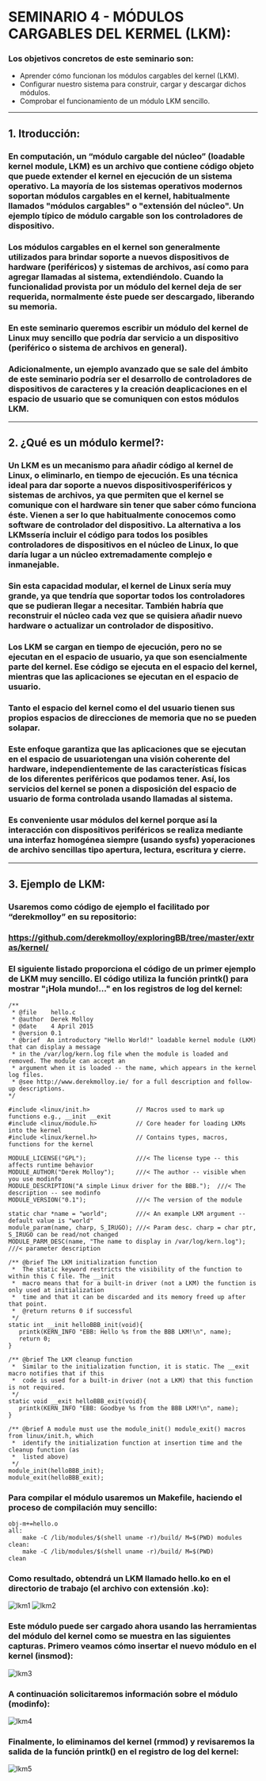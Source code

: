 # SEMINARIO 4 - MÓDULOS CARGABLES DEL KERMEL (LKM):
### Los objetivos concretos de este seminario son:
* Aprender cómo funcionan los módulos cargables del kernel (LKM).
* Configurar nuestro sistema para construir, cargar y descargar dichos módulos.
* Comprobar el funcionamiento de un módulo LKM sencillo.

----------------------
## **1. Itroducción:**

### En computación, un “módulo cargable del núcleo” (loadable kernel module, LKM) es un archivo que contiene código objeto que puede extender el kernel en ejecución de un sistema operativo. La mayoría de los sistemas operativos modernos soportan módulos cargables en el kernel, habitualmente llamados "módulos cargables" o "extensión del núcleo". Un ejemplo típico de módulo cargable son los controladores de dispositivo.
### Los módulos cargables en el kernel son generalmente utilizados para brindar soporte a nuevos dispositivos de hardware (periféricos) y sistemas de archivos, así como para agregar llamadas al sistema, extendiéndolo. Cuando la funcionalidad provista por un módulo del kernel deja de ser requerida, normalmente éste puede ser descargado, liberando su memoria.
### En este seminario queremos escribir un módulo del kernel de Linux muy sencillo que podría dar servicio a un dispositivo (periférico o sistema de archivos en general). 
### Adicionalmente, un ejemplo avanzado que se sale del ámbito de este seminario podría ser el desarrollo de controladores de dispositivos de caracteres y la creación deaplicaciones en el espacio de usuario que se comuniquen con estos módulos LKM.

------------------

## **2. ¿Qué es un módulo kermel?:**

### Un LKM es un mecanismo para añadir código al kernel de Linux, o eliminarlo, en tiempo de ejecución. Es una técnica ideal para dar soporte a nuevos dispositivosperiféricos y sistemas de archivos, ya que permiten que el kernel se comunique con el hardware sin tener que saber cómo funciona éste. Vienen a ser lo que habitualmente conocemos como software de controlador del dispositivo. La alternativa a los LKMssería incluir el código para todos los posibles controladores de dispositivos en el núcleo de Linux, lo que daría lugar a un núcleo extremadamente complejo e inmanejable.
### Sin esta capacidad modular, el kernel de Linux sería muy grande, ya que tendría que soportar todos los controladores que se pudieran llegar a necesitar. También habría que reconstruir el núcleo cada vez que se quisiera añadir nuevo hardware o actualizar un controlador de dispositivo.
### Los LKM se cargan en tiempo de ejecución, pero no se ejecutan en el espacio de usuario, ya que son esencialmente parte del kernel. Ese código se ejecuta en el espacio del kernel, mientras que las aplicaciones se ejecutan en el espacio de usuario. 
### Tanto el espacio del kernel como el del usuario tienen sus propios espacios de direcciones de memoria que no se pueden solapar.
### Este enfoque garantiza que las aplicaciones que se ejecutan en el espacio de usuariotengan una visión coherente del hardware, independientemente de las características físicas de los diferentes periféricos que podamos tener. Así, los servicios del kernel se ponen a disposición del espacio de usuario de forma controlada usando llamadas al sistema.
### Es conveniente usar módulos del kernel porque así la interacción con dispositivos periféricos se realiza mediante una interfaz homogénea siempre (usando sysfs) yoperaciones de archivo sencillas tipo apertura, lectura, escritura y cierre.

----------------------------

## **3. Ejemplo de LKM:**

### Usaremos como código de ejemplo el facilitado por “derekmolloy” en su repositorio: 

### https://github.com/derekmolloy/exploringBB/tree/master/extras/kernel/

### El siguiente listado proporciona el código de un primer ejemplo de LKM muy sencillo. El código utiliza la función printk() para mostrar "¡Hola mundo!..." en los registros de log del kernel:

```
/**
 * @file    hello.c
 * @author  Derek Molloy
 * @date    4 April 2015
 * @version 0.1
 * @brief  An introductory "Hello World!" loadable kernel module (LKM) that can display a message
 * in the /var/log/kern.log file when the module is loaded and removed. The module can accept an
 * argument when it is loaded -- the name, which appears in the kernel log files.
 * @see http://www.derekmolloy.ie/ for a full description and follow-up descriptions.
*/

#include <linux/init.h>             // Macros used to mark up functions e.g., __init __exit
#include <linux/module.h>           // Core header for loading LKMs into the kernel
#include <linux/kernel.h>           // Contains types, macros, functions for the kernel

MODULE_LICENSE("GPL");              ///< The license type -- this affects runtime behavior
MODULE_AUTHOR("Derek Molloy");      ///< The author -- visible when you use modinfo
MODULE_DESCRIPTION("A simple Linux driver for the BBB.");  ///< The description -- see modinfo
MODULE_VERSION("0.1");              ///< The version of the module

static char *name = "world";        ///< An example LKM argument -- default value is "world"
module_param(name, charp, S_IRUGO); ///< Param desc. charp = char ptr, S_IRUGO can be read/not changed
MODULE_PARM_DESC(name, "The name to display in /var/log/kern.log");  ///< parameter description

/** @brief The LKM initialization function
 *  The static keyword restricts the visibility of the function to within this C file. The __init
 *  macro means that for a built-in driver (not a LKM) the function is only used at initialization
 *  time and that it can be discarded and its memory freed up after that point.
 *  @return returns 0 if successful
 */
static int __init helloBBB_init(void){
   printk(KERN_INFO "EBB: Hello %s from the BBB LKM!\n", name);
   return 0;
}

/** @brief The LKM cleanup function
 *  Similar to the initialization function, it is static. The __exit macro notifies that if this
 *  code is used for a built-in driver (not a LKM) that this function is not required.
 */
static void __exit helloBBB_exit(void){
   printk(KERN_INFO "EBB: Goodbye %s from the BBB LKM!\n", name);
}

/** @brief A module must use the module_init() module_exit() macros from linux/init.h, which
 *  identify the initialization function at insertion time and the cleanup function (as
 *  listed above)
 */
module_init(helloBBB_init);
module_exit(helloBBB_exit);
```

### Para compilar el módulo usaremos un Makefile, haciendo el proceso de compilación muy sencillo:

```
obj-m+=hello.o
all:
    make -C /lib/modules/$(shell uname -r)/build/ M=$(PWD) modules
clean:
    make -C /lib/modules/$(shell uname -r)/build/ M=$(PWD) 
clean
```
### Como resultado, obtendrá un LKM llamado hello.ko en el directorio de trabajo (el archivo con extensión .ko):

![lkm1](LKM1.jpg)
![lkm2](LKM2.jpg)

### Este módulo puede ser cargado ahora usando las herramientas del módulo del kernel como se muestra en las siguientes capturas. Primero veamos cómo insertar el nuevo módulo en el kernel (insmod):

![lkm3](LKM3.jpg)

### A continuación solicitaremos información sobre el módulo (modinfo):

![lkm4](LKM4.jpg)

### Finalmente, lo eliminamos del kernel (rmmod) y revisaremos la salida de la función printk() en el registro de log del kernel:

![lkm5](LKM5.jpg)